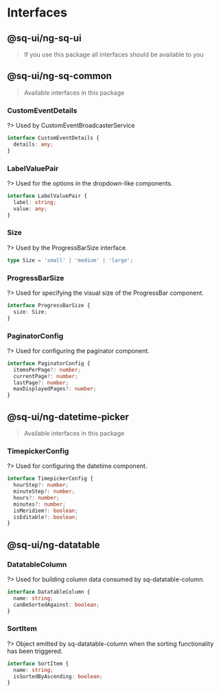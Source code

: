 # Interfaces

## @sq-ui/ng-sq-ui

> If you use this package all interfaces should be available to you

## @sq-ui/ng-sq-common

> Available interfaces in this package

### CustomEventDetails

?> Used by CustomEventBroadcasterService

```typescript
interface CustomEventDetails {
  details: any;
}
```

### LabelValuePair

?> Used for the options in the dropdown-like components.

```typescript
interface LabelValuePair {
  label: string;
  value: any;
}
```

### Size

?> Used by the ProgressBarSize interface.

```typescript
type Size = 'small' | 'medium' | 'large';
```

### ProgressBarSize

?> Used for specifying the visual size of the ProgressBar component.

```typescript
interface ProgressBarSize {
  size: Size;
}
```

### PaginatorConfig

?> Used for configuring the paginator component.

```typescript
interface PaginatorConfig {
  itemsPerPage?: number;
  currentPage?: number;
  lastPage?: number;
  maxDisplayedPages?: number;
}
```

## @sq-ui/ng-datetime-picker

> Available interfaces in this package

### TimepickerConfig

?> Used for configuring the datetime component.

```typescript
interface TimepickerConfig {
  hourStep?: number;
  minuteStep?: number;
  hours?: number;
  minutes?: number;
  isMeridiem?: boolean;
  isEditable?: boolean;
}
```

## @sq-ui/ng-datatable

### DatatableColumn

?> Used for building column data consumed by sq-datatable-column.

```typescript
interface DatatableColumn {
  name: string;
  canBeSortedAgainst: boolean;
}
```

### SortItem

?> Object emitted by sq-datatable-column when the sorting functionality has been triggered.

```typescript
interface SortItem {
  name: string;
  isSortedByAscending: boolean;
}
```

